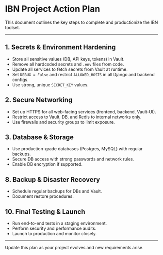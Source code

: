 # IBN Project Action Plan

This document outlines the key steps to complete and productionize the IBN toolset.

---

## 1. Secrets & Environment Hardening
- Store all sensitive values (DB, API keys, tokens) in Vault.
- Remove all hardcoded secrets and `.env` files from code.
- Update all services to fetch secrets from Vault at runtime.
- Set `DEBUG = False` and restrict `ALLOWED_HOSTS` in all Django and backend configs.
- Use strong, unique `SECRET_KEY` values.

## 2. Secure Networking
- Set up HTTPS for all web-facing services (frontend, backend, Vault-UI).
- Restrict access to Vault, DB, and Redis to internal networks only.
- Use firewalls and security groups to limit exposure.

## 3. Database & Storage
- Use production-grade databases (Postgres, MySQL) with regular backups.
- Secure DB access with strong passwords and network rules.
- Enable DB encryption if supported.



## 8. Backup & Disaster Recovery
- Schedule regular backups for DBs and Vault.
- Document restore procedures.


## 10. Final Testing & Launch
- Run end-to-end tests in a staging environment.
- Perform security and performance audits.
- Launch to production and monitor closely.

---

Update this plan as your project evolves and new requirements arise.
